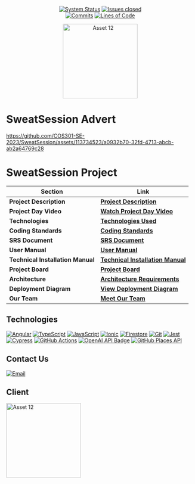 <div align="center">

[![System Status](https://img.shields.io/pingpong/status/sp_2b59949b563642c28c83a659aebcbdd0)](https://localhost.pingpong.host/)
[![Issues closed][closedissues-shield]](https://github.com/COS301-SE-2023/SweatSession/issues?q=is%3Aissue+is%3Aclosed) <br />
[![Commits][commits-shield]](https://github.com/COS301-SE-2023/SweatSession/issues)
[![Lines of Code](https://sonarcloud.io/api/project_badges/measure?project=COS301-SE-2023_SweatSession&metric=ncloc)](https://sonarcloud.io/summary/new_code?id=COS301-SE-2023_SweatSession)

<img src="https://github.com/COS301-SE-2023/SweatSession/assets/95973048/447bbb1f-c415-4d27-b3af-f222304674c9" alt="Asset 12" width="200" height="200">
  
</div>
<!-- TABLE OF CONTENTS -->

# SweatSession Advert

https://github.com/COS301-SE-2023/SweatSession/assets/113734523/a0932b70-32fd-4713-abcb-ab2a64769c28

# SweatSession Project

| Section                               | Link                                                                                                       |
|---------------------------------------|------------------------------------------------------------------------------------------------------------|
| **Project Description**               | [**Project Description**](https://github.com/COS301-SE-2023/SweatSession/wiki/SRS_Demo4#introduction)      |
| **Project Day Video**                | [**Watch Project Day Video**](https://drive.google.com/file/d/1PFd2cfWhJBJVUJ7C1yWsmRKLXTyO8bVA/view?usp=sharing) |
| **Technologies**                      | [**Technologies Used**](#technologies)                                                                    |
| **Coding Standards**                 | [**Coding Standards**](https://github.com/COS301-SE-2023/SweatSession/wiki/Coding-Standards) |
| **SRS Document**                     | [**SRS Document**](https://github.com/COS301-SE-2023/SweatSession/wiki/SRS_Demo4)              |
| **User Manual**                      | [**User Manual**](https://github.com/COS301-SE-2023/SweatSession/wiki/User-Manual)            |
| **Technical Installation Manual**     | [**Technical Installation Manual**](https://github.com/COS301-SE-2023/SweatSession/wiki/Technical-Installation-Manual) |
| **Project Board**                    | [**Project Board**](https://github.com/orgs/COS301-SE-2023/projects/36)                     |
| **Architecture**                      | [**Architecture Requirements**](https://github.com/COS301-SE-2023/SweatSession/wiki/Architectural-Requirements-(Demo-4)) |
| **Deployment Diagram**               | [**View Deployment Diagram**](https://github.com/COS301-SE-2023/SweatSession/wiki/SRS_Demo4#deployment-diagram) |
| **Our Team**                          | [**Meet Our Team**](https://github.com/COS301-SE-2023/SweatSession/wiki/Our-Team#members)      |





## Technologies

[![Angular][Angular.io]][Angular-url] [![TypeScript][typescript-badge]][typescript-url] [![JavaScript][javascript-badge]][javascript-url] [![Ionic][ionic-badge]][ionic-url] [![Firestore][firestore-badge]][firestore-url] [![Git][git-badge]][git-url] [![Jest][jest-badge]][jest-url] [![Cypress][cypress-badge]][cypress-url] [![GitHub Actions][github-actions-badge]][github-actions-url] [![OpenAI API Badge][openai-badge]][openai-url] [![GitHub Places API][google-places-badge]][google-places-url]

## Contact Us
[![Email](https://img.shields.io/badge/Email-the.synapse.solution%40gmail.com-brightgreen)](mailto:the.synapse.solution@gmail.com)


## Client
<img src="https://github.com/COS301-SE-2023/SweatSession/assets/95973048/e8f25642-1c1e-455b-a715-6f221046df8b" alt="Asset 12" width="200">

<!-- MARKDOWN LINKS & IMAGES -->
<!-- https://www.markdownguide.org/basic-syntax/#reference-style-links -->
[Angular.io]: https://img.shields.io/badge/Angular-DD0031?style=for-the-badge&logo=angular&logoColor=white
[Angular-url]: https://angular.io/
[Node.js]: https://img.shields.io/badge/Node.js-43853D?style=for-the-badge&logo=node.js&logoColor=white
[Node-url]: https://nodejs.org/
[Next.js]: https://img.shields.io/badge/next.js-000000?style=for-the-badge&logo=nextdotjs&logoColor=white
[Next-url]: https://nextjs.org/
[typescript-badge]: https://img.shields.io/badge/TypeScript-007ACC?style=for-the-badge&logo=typescript&logoColor=white
[typescript-url]: https://www.typescriptlang.org/
[javascript-badge]: https://img.shields.io/badge/JavaScript-F7DF1E?style=for-the-badge&logo=javascript&logoColor=black
[javascript-url]: https://developer.mozilla.org/en-US/docs/Web/JavaScript
[ionic-badge]: https://img.shields.io/badge/Ionic-3880FF?style=for-the-badge&logo=ionic&logoColor=white
[ionic-url]: https://ionicframework.com/
[firestore-badge]: https://img.shields.io/badge/Firestore-FFA611?style=for-the-badge&logo=firebase&logoColor=white
[codecov-shield]: https://img.shields.io/codecov/c/github/COS301-SE-2023/SweatSession
[closedissues-shield]: https://img.shields.io/github/issues-closed/COS301-SE-2023/SweatSession?color=purple
[commits-shield]: https://img.shields.io/github/commit-activity/w/COS301-SE-2023/SweatSession
[issues-shield]: https://img.shields.io/github/issues/COS301-SE-2023/SweatSession
[firestore-url]: https://firebase.google.com/docs/firestore
[git-badge]: https://img.shields.io/badge/Git-F05032?style=for-the-badge&logo=git&logoColor=white
[git-url]: https://git-scm.com/
[jest-badge]: https://img.shields.io/badge/Jest-C21325?style=for-the-badge&logo=jest&logoColor=white
[jest-url]: https://jestjs.io/
[cypress-badge]: https://img.shields.io/badge/Cypress-17202C?style=for-the-badge&logo=cypress&logoColor=white
[cypress-url]: https://www.cypress.io/
[github-actions-badge]: https://img.shields.io/badge/GitHub_Actions-2088FF?style=for-the-badge&logo=github-actions&logoColor=white
[github-actions-url]: https://github.com/features/actions
[openai-badge]: https://img.shields.io/badge/OpenAI-412991?style=for-the-badge&logo=openai&logoColor=white
[openai-url]: https://platform.openai.com/docs/guides/gpt
[google-places-badge]: https://img.shields.io/badge/Google%20Places-4285F4?style=for-the-badge&logo=google&logoColor=white
[google-places-url]: https://developers.google.com/maps/documentation/places/web-service/overview
